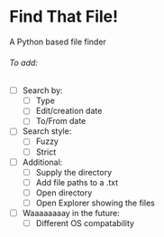 # Find That File!
 A Python based file finder

###### To add:
- [ ] Search by:
  - [ ] Type
  - [ ] Edit/creation date
  - [ ] To/From date
-[ ] Search style:
    - [ ] Fuzzy
    - [ ] Strict
- [ ] Additional:
  - [ ] Supply the directory
  - [ ] Add file paths to a .txt
  - [ ] Open directory
  - [ ] Open Explorer showing the files
- [ ] Waaaaaaaay in the future:
  - [ ] Different OS compatability
